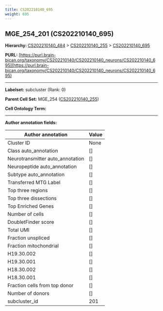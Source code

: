```yaml
---
title: CS202210140_695
weight: 695
---
```

## MGE_254_201 (CS202210140_695)
<b>Hierarchy: </b>
[CS202210140_484](../CS202210140_484) >
[CS202210140_255](../CS202210140_255) >
[CS202210140_695](../CS202210140_695)

**PURL:** [https://purl.brain-bican.org/taxonomy/CS202210140/CS202210140_neurons/CS202210140_695](https://purl.brain-bican.org/taxonomy/CS202210140/CS202210140_neurons/CS202210140_695)

---


**Labelset:** subcluster (Rank: 0)

**Parent Cell Set:** MGE_254 ([CS202210140_255](../CS202210140_255))



**Cell Ontology Term:** 

[MARKER GENES.]: #


---

[TRANSFERRED ANNOTATIONS.]: #


[AUTHOR ANNOTATION FIELDS.]: #


**Author annotation fields:**

| Author annotation | Value |
|-------------------|-------|
|Cluster ID|None|
|Class auto_annotation|[]|
|Neurotransmitter auto_annotation|[]|
|Neuropeptide auto_annotation|[]|
|Subtype auto_annotation|[]|
|Transferred MTG Label|[]|
|Top three regions|[]|
|Top three dissections|[]|
|Top Enriched Genes|[]|
|Number of cells|[]|
|DoubletFinder score|[]|
|Total UMI|[]|
|Fraction unspliced|[]|
|Fraction mitochondrial|[]|
|H19.30.002|[]|
|H19.30.001|[]|
|H18.30.002|[]|
|H18.30.001|[]|
|Fraction cells from top donor|[]|
|Number of donors|[]|
|subcluster_id|201|
